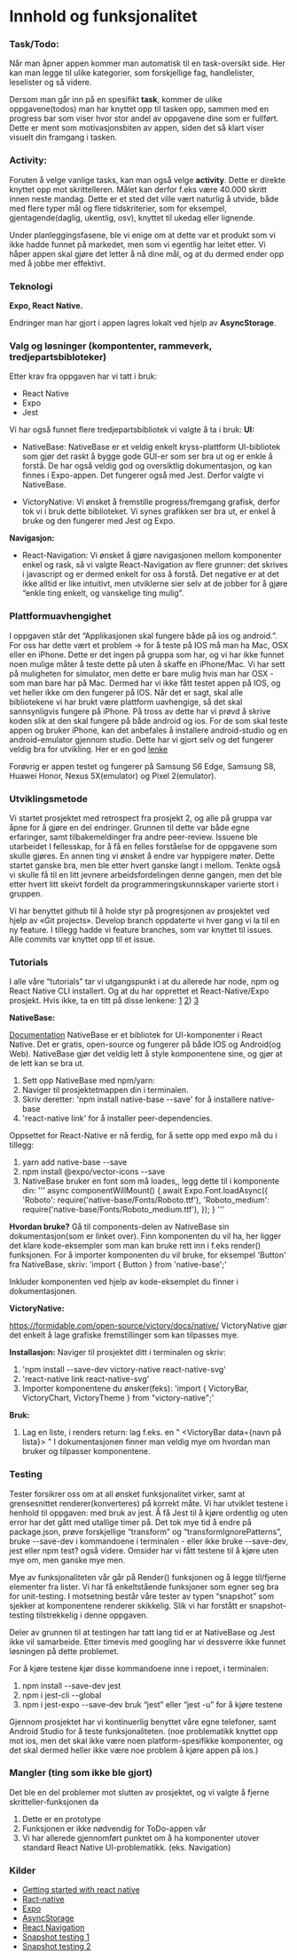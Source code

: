 # Innhold og funksjonalitet
### Task/Todo:
Når man åpner appen kommer man automatisk til en task-oversikt side. Her kan man legge til ulike kategorier, som forskjellige fag, handlelister, leselister og så videre.

Dersom man går inn på en spesifikt **task**, kommer de ulike oppgavene(todos) man har knyttet opp til tasken opp, sammen med en progress bar som viser hvor stor andel av oppgavene dine som er fullført. Dette er ment som motivasjonsbiten av appen, siden det så klart viser visuelt din framgang i tasken.


### Activity:
Foruten å velge vanlige tasks, kan man også velge **activity**. Dette er direkte knyttet opp mot skrittelleren. Målet kan derfor f.eks være 40.000 skritt innen neste mandag. Dette er et sted det ville vært naturlig å utvide, både med flere typer mål og flere tidskriterier, som for eksempel, gjentagende(daglig, ukentlig, osv), knyttet til ukedag eller lignende.
 
Under planleggingsfasene, ble vi enige om at dette var et produkt som vi ikke hadde funnet på markedet, men som vi egentlig har leitet etter. Vi håper appen skal gjøre det letter å nå dine mål, og at du dermed ender opp med å jobbe mer effektivt.


### Teknologi
**Expo, React Native.**
 
Endringer man har gjort i appen lagres lokalt ved hjelp av **AsyncStorage**.

### Valg og løsninger (kompontenter, rammeverk, tredjepartsbibloteker)
Etter krav fra oppgaven har vi tatt i bruk:
- React Native
- Expo
- Jest

Vi har også funnet flere tredjepartsbibliotek vi valgte å ta i bruk:
**UI:**
- NativeBase:
NativeBase er et veldig enkelt kryss-plattform UI-bibliotek som gjør det raskt å bygge gode GUI-er som ser bra ut og er enkle å forstå. De har også veldig god og oversiktlig dokumentasjon, og kan finnes i Expo-appen. Det fungerer også med Jest. Derfor valgte vi NativeBase.

- VictoryNative:
Vi ønsket å fremstille progress/fremgang grafisk, derfor tok vi i bruk dette biblioteket. Vi synes grafikken ser bra ut, er enkel å bruke og den fungerer med Jest og Expo.

**Navigasjon:**
- React-Navigation:
Vi ønsket å gjøre navigasjonen mellom komponenter enkel og rask, så vi valgte React-Navigation av flere grunner: det skrives i javascript og er dermed enkelt for oss å forstå. Det negative er at det ikke alltid er like intuitivt, men utviklerne sier selv at de jobber for å gjøre “enkle ting enkelt, og vanskelige ting mulig”.


### Plattformuavhengighet
I oppgaven står det “Applikasjonen skal fungere både på ios og android.”. For oss har dette vært et problem -> for å teste på IOS må man ha Mac, OSX eller en iPhone. Dette er det ingen på gruppa som har, og vi har ikke funnet noen mulige måter å teste dette på uten å skaffe en iPhone/Mac. Vi har sett på muligheten for simulator, men dette er bare mulig hvis man har OSX - som man bare har på Mac. Dermed har vi ikke fått testet appen på IOS, og vet heller ikke om den fungerer på IOS. Når det er sagt, skal alle bibliotekene vi har brukt være plattform uavhengige, så det skal sannsynligvis fungere på iPhone.
På tross av dette har vi prøvd å skrive koden slik at den skal fungere på både android og ios.
For de som skal teste appen og bruker iPhone, kan det anbefales å installere android-studio og en android-emulator gjennom studio. Dette har vi gjort selv og det fungerer veldig bra for utvikling. Her er en god [lenke](https://developer.android.com/studio/run/emulator)

Forøvrig er appen testet og fungerer på Samsung S6 Edge, Samsung S8, Huawei Honor, Nexus 5X(emulator) og Pixel 2(emulator).

### Utviklingsmetode
Vi startet prosjektet med retrospect fra prosjekt 2, og alle på gruppa var åpne for å gjøre en del endringer. Grunnen til dette var både egne erfaringer, samt tilbakemeldinger fra andre peer-review. Issuene ble utarbeidet I fellesskap, for å få en felles forståelse for de oppgavene som skulle gjøres.
En annen ting vi ønsket å endre var hyppigere møter. Dette startet ganske bra, men ble etter hvert ganske langt i mellom. Tenkte også vi skulle få til en litt jevnere arbeidsfordelingen denne gangen, men det ble etter hvert litt skeivt fordelt da programmeringskunnskaper varierte stort i gruppen.
 
Vi har benyttet github til å holde styr på progresjonen av prosjektet ved hjelp av «Git projects». Develop branch oppdaterte vi hver gang vi la til en ny feature. I tillegg hadde vi feature branches, som var knyttet til issues. Alle commits var knyttet opp til et issue.
 
### Tutorials
I alle våre “tutorials” tar vi utgangspunkt i at du allerede har node, npm og React Native CLI installert. Og at du har opprettet et React-Native/Expo prosjekt. Hvis ikke, ta en titt på disse lenkene:
[1](https://facebook.github.io/react-native/docs/getting-started.html)
[2](https://www.npmjs.com/))
[3](https://nodejs.org/en/)

**NativeBase:**

[Documentation](https://docs.nativebase.io/docs/GetStarted.html)
NativeBase er et bibliotek for UI-komponenter i React Native. Det er gratis, open-source og fungerer på både IOS og Android(og Web). NativeBase gjør det veldig lett å style komponentene sine, og gjør at de lett kan se bra ut.

1. Sett opp NativeBase med npm/yarn:
2. Naviger til prosjektetmappen din i terminalen. 
3. Skriv deretter: 'npm install native-base --save' for å installere native-base
4. 'react-native link' for å installer peer-dependencies.

Oppsettet for React-Native er nå ferdig, for å sette opp med expo må du i tillegg:
1. yarn add native-base --save
2. npm install @expo/vector-icons --save
3. NativeBase bruker en font som må loades,, legg dette til i komponente din:
'''
async componentWillMount() {
  await Expo.Font.loadAsync({
    \'Roboto\': require(\'native-base/Fonts/Roboto.ttf\'),
    \'Roboto_medium\': require(\'native-base/Fonts/Roboto_medium.ttf\'),
  });
}
'''

**Hvordan bruke?**
Gå til components-delen av NativeBase sin dokumentasjon(som er linket over). Finn komponenten du vil ha, her ligger det klare kode-eksempler som man kan bruke rett inn i f.eks render() funksjonen.
For å importer komponenten du vil bruke, for eksempel 'Button' fra NativeBase, skriv:
'import { Button } from \'native-base\';'

Inkluder komponenten ved hjelp av kode-eksemplet du finner i dokumentasjonen.

**VictoryNative:**

https://formidable.com/open-source/victory/docs/native/
VictoryNative gjør det enkelt å lage grafiske fremstillinger som kan tilpasses mye.

**Installasjon:**
Naviger til prosjektet ditt i terminalen og skriv:
1. 'npm install --save-dev victory-native react-native-svg'
2. 'react-native link react-native-svg'
3. Importer komponentene du ønsker(feks): 'import { VictoryBar, VictoryChart, VictoryTheme } from "victory-native";'

**Bruk:**
1. Lag en liste, i renders return: lag f.eks. en 
"<VictoryChart>
   <VictoryBar data={navn på lista}>
</VictoryChart>"
I dokumentasjonen finner man veldig mye om hvordan man bruker og tilpasser komponentene.

### Testing
Tester forsikrer oss om at all ønsket funksjonalitet virker, samt at grensesnittet renderer(konverteres) på korrekt måte. Vi har utviklet testene i henhold til oppgaven: med bruk av jest. Å få Jest til å kjøre ordentlig og uten error har det gått med utallige timer på. Det tok mye tid å endre på package.json, prøve forskjellige “transform” og “transformIgnorePatterns”, bruke --save-dev i kommandoene i terminalen - eller ikke bruke --save-dev, jest eller npm test? også videre. Omsider har vi fått testene til å kjøre uten mye om, men ganske mye men.

Mye av funksjonaliteten vår går på Render() funksjonen og å legge til/fjerne elementer fra lister. Vi har få enkeltstående funksjoner som egner seg bra for unit-testing. I motsetning består våre tester av typen “snapshot” som sjekker at komponentene renderer skikkelig. Slik vi har forstått er snapshot-testing tilstrekkelig i denne oppgaven.

Deler av grunnen til at testingen har tatt lang tid er at NativeBase og Jest ikke vil samarbeide. Etter timevis med googling har vi dessverre ikke funnet løsningen på dette problemet. 

For å kjøre testene kjør disse kommandoene inne i repoet, i terminalen:

1. npm install --save-dev jest
2. npm i jest-cli --global
3. npm i jest-expo --save-dev
bruk “jest” eller “jest -u” for å kjøre testene

Gjennom prosjektet har vi kontinuerlig benyttet våre egne telefoner, samt Android Studio for å teste funksjonaliteten. (noe problematikk knyttet opp mot ios, men det skal ikke være noen platform-spesifikke komponenter, og det skal dermed heller ikke være noe problem å kjøre appen på ios.) 


### Mangler (ting som ikke ble gjort)
Det ble en del problemer mot slutten av prosjektet, og vi valgte å fjerne skritteller-funksjonen da 
1) Dette er en prototype 
2) Funksjonen er ikke nødvendig for ToDo-appen vår 
3) Vi har allerede gjennomført punktet om å ha komponenter utover standard React Native UI-problematikk. (eks. Navigation)


### Kilder
- [Getting started with react native](https://www.safaribooksonline.com/library/view/getting-started-with/9781785885181/ch01.html)
- [Ract-native](https://facebook.github.io/react-native/)
- [Expo](https://expo.io/)
- [AsyncStorage](https://facebook.github.io/react-native/docs/asyncstorage.html)
- [React Navigation](https://reactnavigation.org/docs/en/getting-started.html) 
- [Snapshot testing 1](https://jestjs.io/docs/en/snapshot-testing)
- [Snapshot testing 2](https://scotch.io/tutorials/writing-snapshot-tests-for-react-components-with-jest)
 

